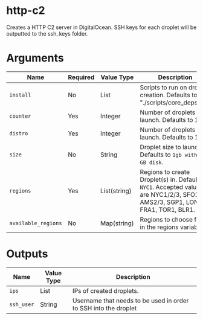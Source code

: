 # http-c2

Creates a HTTP C2 server in DigitalOcean. SSH keys for each droplet will be outputted to the ssh_keys folder.

# Arguments

| Name                      | Required | Value Type   | Description
|---------------------------| -------- | ------------ | -----------
|`install`                  | No       | List         | Scripts to run on droplet creation. Defaults to "./scripts/core_deps.sh".
|`counter`                  | Yes      | Integer      | Number of droplets to launch. Defaults to 1.
|`distro`                   | Yes      | Integer      | Number of droplets to launch. Defaults to 1.
|`size`                     | No       | String       | Droplet size to launch. Defaults to `1gb with 25 GB disk`.
|`regions`                  | Yes      | List(string) | Regions to create Droplet(s) in. Defaults to `NYC1`. Accepted values are NYC1/2/3, SFO1/2, AMS2/3, SGP1, LON1, FRA1, TOR1, BLR1.
|`available_regions`        | No       | Map(string)  | Regions to choose from in the regions variable


# Outputs

| Name                      | Value Type | Description
|---------------------------| ---------- | -----------
|`ips`                      | List       | IPs of created droplets.
|`ssh_user`                 | String     | Username that needs to be used in order to SSH into the droplet
